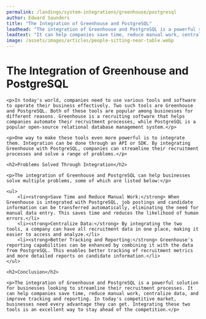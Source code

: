 ```yaml
---
permalink: /landings/system-integrations/greenhouse/postgresql
author: Edward Saunders
title: "The Integration of Greenhouse and PostgreSQL"
leadhead: "The integration of Greenhouse and PostgreSQL is a powerful solution for businesses looking to streamline their recruitment processes"
leadtext: "It can help companies save time, reduce manual work, centralize data, and improve tracking and reporting. In today's competitive market, businesses need every advantage they can get. Integrating these two tools is an excellent way to stay ahead of the competition."
image: /assets/images/articles/people-sitting-near-table.webp
---
```

<div class="arttext">	<h1>The Integration of Greenhouse and PostgreSQL</h1>

	<p>In today's world, companies need to use various tools and software to operate their business effectively. Two such tools are Greenhouse and PostgreSQL. Both of these tools are popular among businesses for different reasons. Greenhouse is a recruiting software that helps companies automate their recruitment processes, while PostgreSQL is a popular open-source relational database management system.</p>

	<p>One way to make these tools even more powerful is to integrate them. Integration can be done through an API or SDK. By integrating Greenhouse with PostgreSQL, companies can streamline their recruitment processes and solve a range of problems.</p>

	<h2>Problems Solved Through Integration</h2>

	<p>The integration of Greenhouse and PostgreSQL can help businesses solve multiple problems, some of which are listed below:</p>

	<ul>
		<li><strong>Save Time and Reduce Manual Work:</strong> When Greenhouse is integrated with PostgreSQL, job postings and candidate information can be transferred automatically, eliminating the need for manual data entry. This saves time and reduces the likelihood of human errors.</li>
		<li><strong>Centralize Data:</strong> By integrating the two tools, a company can have all recruitment data in one place, making it easier to access and analyze.</li>
		<li><strong>Better Tracking and Reporting:</strong> Greenhouse's reporting capabilities can be enhanced by combining it with the data from PostgreSQL. This enables better tracking of recruitment metrics and more detailed reports on candidate information.</li>
	</ul>

	<h2>Conclusion</h2>

	<p>The integration of Greenhouse and PostgreSQL is a powerful solution for businesses looking to streamline their recruitment processes. It can help companies save time, reduce manual work, centralize data, and improve tracking and reporting. In today's competitive market, businesses need every advantage they can get. Integrating these two tools is an excellent way to stay ahead of the competition.</p>

</div>
